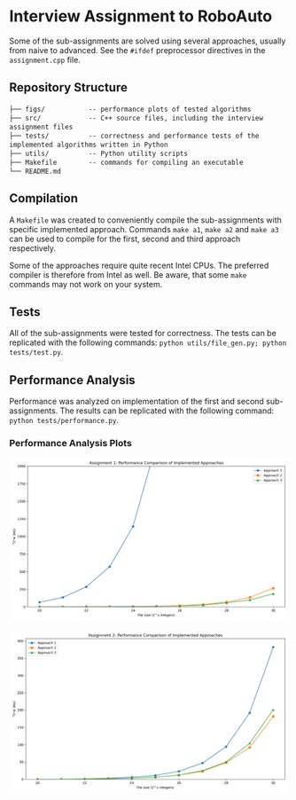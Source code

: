 # Interview Assignment to RoboAuto
Some of the sub-assignments are solved using several approaches, usually from naive to advanced. See the `#ifdef` preprocessor directives in the `assignment.cpp` file.

## Repository Structure
```
├── figs/           -- performance plots of tested algorithms
├── src/            -- C++ source files, including the interview assignment files
├── tests/          -- correctness and performance tests of the implemented algorithms written in Python
├── utils/          -- Python utility scripts
├── Makefile        -- commands for compiling an executable
└── README.md
```

## Compilation
A `Makefile` was created to conveniently compile the sub-assignments with specific implemented approach. Commands `make a1`, `make a2` and `make a3` can be used to compile for the first, second and third approach respectively.

Some of the approaches require quite recent Intel CPUs. The preferred compiler is therefore from Intel as well. Be aware, that some `make` commands may not work on your system.

## Tests
All of the sub-assignments were tested for correctness. The tests can be replicated with the following commands: `python utils/file_gen.py; python tests/test.py`.

## Performance Analysis
Performance was analyzed on implementation of the first and second sub-assignments. The results can be replicated with the following command: `python tests/performance.py`.

### Performance Analysis Plots
![](./figs/assignment_1.png)

![](./figs/assignment_2.png)
